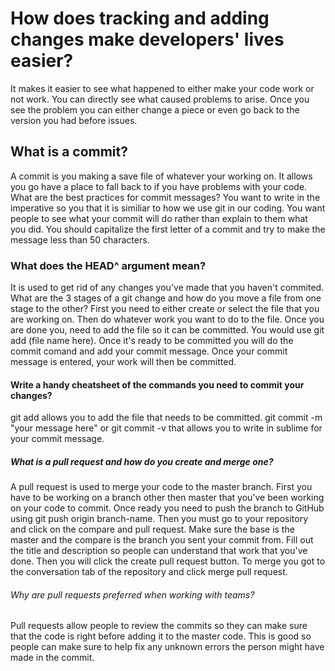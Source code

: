 # How does tracking and adding changes make developers' lives easier?
It makes it easier to see what happened to either make your code work or not work. You can directly see what caused problems to arise. Once you see the problem you can either change a piece or even go back to the version you had before issues.

## What is a commit?
A commit is you making a save file of whatever your working on. It allows you go have a place to fall back to if you have problems with your code.
What are the best practices for commit messages?
You want to write in the imperative so you that it is similiar to how we use git in our coding. You want people to see what your commit will do rather than explain to them what you did. You should capitalize the first letter of a commit and try to make the message less than 50 characters.

### What does the HEAD^ argument mean?
It is used to get rid of any changes you've made that you haven't commited.
What are the 3 stages of a git change and how do you move a file from one stage to the other?
First you need to either create or select the file that you are working on. Then do whatever work you want to do to the file. Once you are done you, need to add the file so it can be committed. You would use git add (file name here). Once it's ready to be committed you will do the commit comand and add your commit message. Once your commit message is entered, your work will then be committed.

#### Write a handy cheatsheet of the commands you need to commit your changes?
git add allows you to add the file that needs to be committed. git commit -m "your message here" or git commit -v that allows you to write in sublime for your commit message.

##### What is a pull request and how do you create and merge one?
A pull request is used to merge your code to the master branch. First you have to be working on a branch other then master that you've been working on your code to commit. Once ready you need to push the branch to GitHub using git push origin branch-name. Then you must go to your repository and click on the compare and pull request. Make sure the base is the master and the compare is the branch you sent your commit from. Fill out the title and description so people can understand that work that you've done. Then you will click the create pull request button. To merge you got to the conversation tab of the repository and click merge pull request.

###### Why are pull requests preferred when working with teams?
Pull requests allow people to review the commits so they can make sure that the code is right before adding it to the master code. This is good so people can make sure to help fix any unknown errors the person might have made in the commit.
